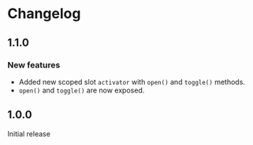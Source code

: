 # Changelog

## 1.1.0

### New features

- Added new scoped slot `activator` with `open()` and `toggle()` methods.
- `open()` and `toggle()` are now exposed.

## 1.0.0

Initial release
